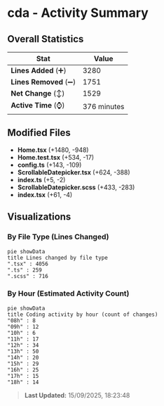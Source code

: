 # cda - Activity Summary 

## Overall Statistics

| Stat                   | Value                                                             |
| ---------------------- | ----------------------------------------------------------------- |
| **Lines Added** (➕)   | 3280                                          |
| **Lines Removed** (➖) | 1751                                        |
| **Net Change** (↕)    | 1529                |
| **Active Time** (⌚)   | 376 minutes |


## Modified Files
- **Home.tsx** (+1480, -948)
- **Home.test.tsx** (+534, -17)
- **config.ts** (+143, -109)
- **ScrollableDatepicker.tsx** (+624, -388)
- **index.ts** (+5, -2)
- **ScrollableDatepicker.scss** (+433, -283)
- **index.tsx** (+61, -4)

## Visualizations

### By File Type (Lines Changed)

```mermaid
pie showData
title Lines changed by file type
".tsx" : 4056
".ts" : 259
".scss" : 716
```

### By Hour (Estimated Activity Count)

```mermaid
pie showData
title Coding activity by hour (count of changes)
"08h" : 8
"09h" : 12
"10h" : 6
"11h" : 17
"12h" : 34
"13h" : 50
"14h" : 20
"15h" : 29
"16h" : 25
"17h" : 15
"18h" : 14
```


> **Last Updated:** 15/09/2025, 18:23:48